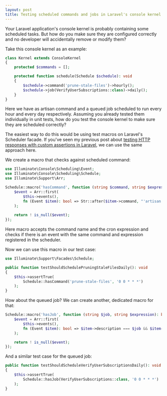 ```yaml
---
layout: post
title: Testing scheduled commands and jobs in Laravel's console kernel
---
```


Your Laravel application's console kernel is probably containing some scheduled tasks.
But how do you make sure they are configured correctly and no developer will accidentally remove or modify them?

Take this console kernel as an example:

```php
class Kernel extends ConsoleKernel
{
    protected $commands = [];

    protected function schedule(Schedule $schedule): void
    {
        $schedule->command('prune-stale-files')->hourly();
        $schedule->job(VerifyUserSubscriptions::class)->daily();
    }
}
```

<!--more-->

Here we have as artisan command and a queued job scheduled to run every hour and every day respectively.
Assuming you already tested them individually in unit tests, how do you test the console kernel to make sure they are scheduled correctly?

The easiest way to do this would be using test macros on Laravel's Scheduler facade.
If you've seen my previous post about [testing HTTP responses with custom assertions in Laravel](https://orkhan.dev/2024/03/19/testing-http-responses-with-custom-assertions-in-laravel/), we can use the same approach here.

We create a macro that checks against scheduled command:

```php
use Illuminate\Console\Scheduling\Event;
use Illuminate\Console\Scheduling\Schedule;
use Illuminate\Support\Arr;

Schedule::macro('hasCommand', function (string $command, string $expression): bool {
    $event = Arr::first(
        $this->events(),
        fn (Event $item): bool => Str::after($item->command, "'artisan' ") === $command && $item->expression === $expression
    );
    
    return ! is_null($event);
});
```

Here macro accepts the command name and the cron expression and checks if there is an event with the same command and expression registered in the scheduler.

Now we can use this macro in our test case:

```php
use Illuminate\Support\Facades\Schedule;

public function testShouldSchedulePruningStaleFilesDaily(): void
{
    $this->assertTrue(
        Schedule::hasCommand('prune-stale-files', '0 0 * * *')
    );
}
```

How about the queued job? We can create another, dedicated macro for that:

```php
Schedule::macro('hasJob', function (string $job, string $expression): bool {
    $event = Arr::first(
        $this->events(),
        fn (Event $item): bool => $item->description === $job && $item->expression === $expression
    );

    return ! is_null($event);
});
```

And a similar test case for the queued job:

```php
public function testShouldScheduleVerifyUserSubscriptionsDaily(): void
{
    $this->assertTrue(
        Schedule::hasJob(VerifyUserSubscriptions::class, '0 0 * * *')
    );
}
```